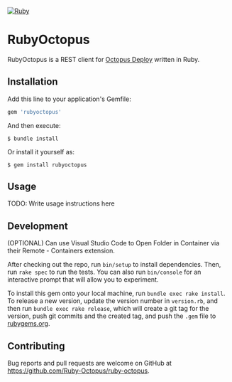 [![Ruby](https://github.com/Ruby-Octopus/ruby-octopus/actions/workflows/main.yml/badge.svg)](https://github.com/Ruby-Octopus/ruby-octopus/actions/workflows/main.yml)
# RubyOctopus

RubyOctopus is a REST client for [Octopus Deploy](https://octopus.com/) written in Ruby.

## Installation

Add this line to your application's Gemfile:

```ruby
gem 'rubyoctopus'
```

And then execute:

    $ bundle install

Or install it yourself as:

    $ gem install rubyoctopus

## Usage

TODO: Write usage instructions here

## Development

(OPTIONAL) Can use Visual Studio Code to Open Folder in Container via their Remote - Containers extension.

After checking out the repo, run `bin/setup` to install dependencies. Then, run `rake spec` to run the tests. You can also run `bin/console` for an interactive prompt that will allow you to experiment.

To install this gem onto your local machine, run `bundle exec rake install`. To release a new version, update the version number in `version.rb`, and then run `bundle exec rake release`, which will create a git tag for the version, push git commits and the created tag, and push the `.gem` file to [rubygems.org](https://rubygems.org).

## Contributing

Bug reports and pull requests are welcome on GitHub at https://github.com/Ruby-Octopus/ruby-octopus.
